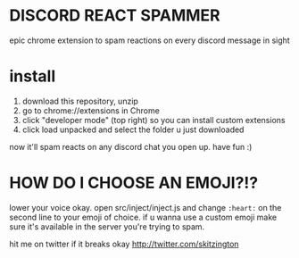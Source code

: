 # DISCORD REACT SPAMMER

epic chrome extension to spam reactions on every discord message in sight

# install

1. download this repository, unzip
2. go to chrome://extensions in Chrome
3. click "developer mode" (top right) so you can install custom extensions
4. click load unpacked and select the folder u just downloaded

now it'll spam reacts on any discord chat you open up. have fun :)

# HOW DO I CHOOSE AN EMOJI?!?

lower your voice okay. open src/inject/inject.js and change `:heart:` on the second line to your emoji of choice. if u wanna use a custom emoji make sure it's available in the server you're trying to spam.

hit me on twitter if it breaks okay http://twitter.com/skitzington
